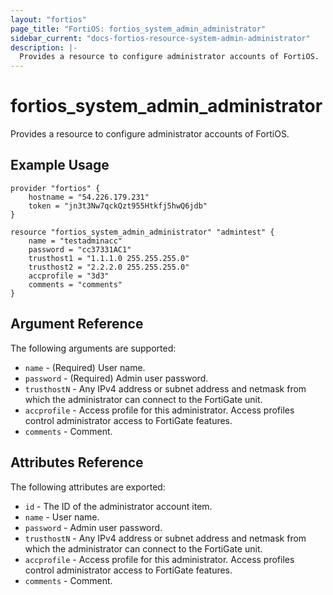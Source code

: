 ```yaml
---
layout: "fortios"
page_title: "FortiOS: fortios_system_admin_administrator"
sidebar_current: "docs-fortios-resource-system-admin-administrator"
description: |-
  Provides a resource to configure administrator accounts of FortiOS.
---
```


# fortios_system_admin_administrator
Provides a resource to configure administrator accounts of FortiOS.

## Example Usage
```hcl
provider "fortios" {
	hostname = "54.226.179.231"
	token = "jn3t3Nw7qckQzt955Htkfj5hwQ6jdb"	
}

resource "fortios_system_admin_administrator" "admintest" {
	name = "testadminacc"
	password = "cc37331AC1"
	trusthost1 = "1.1.1.0 255.255.255.0"
	trusthost2 = "2.2.2.0 255.255.255.0"
	accprofile = "3d3"
	comments = "comments"
}
```

## Argument Reference
The following arguments are supported:
* `name` - (Required) User name.
* `password` - (Required) Admin user password.
* `trusthostN` - Any IPv4 address or subnet address and netmask from which the administrator can connect to the FortiGate unit.
* `accprofile` - Access profile for this administrator. Access profiles control administrator access to FortiGate features.
* `comments` - Comment.

## Attributes Reference
The following attributes are exported:
* `id` - The ID of the administrator account item.
* `name` - User name.
* `password` - Admin user password.
* `trusthostN` - Any IPv4 address or subnet address and netmask from which the administrator can connect to the FortiGate unit.
* `accprofile` - Access profile for this administrator. Access profiles control administrator access to FortiGate features.
* `comments` - Comment.

